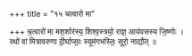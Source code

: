 +++
title = "१५ चत्वारो मा"

+++
च॒त्वारो॑ मा मश॒र्शार॑स्य॒ शिश्व॒स्त्रयो॒ राज्ञ॒ आय॑वसस्य जि॒ष्णोः ।  
रथो॑ वां मित्रावरुणा दी॒र्घाप्साः॒ स्यूम॑गभस्तिः॒ सूरो॒ नाद्यौ॑त् ॥